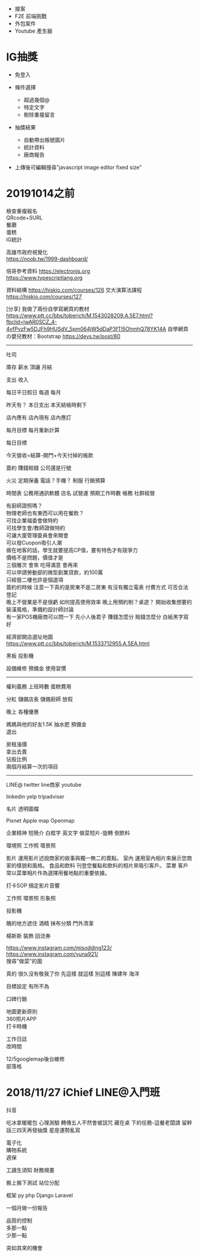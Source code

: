 - 接案
- F2E 前端挑戰
- 外包案件
- Youtube 產生器

# IG抽獎
- 免登入
- 條件選擇
    - 超過幾個@
    - 特定文字
    - 剔除重複留言
- 抽獎結果
    - 自動帶出帳號圖片
    - 統計資料
    - 廠商報告

- 上傳後可編輯搜尋"javascript image editor fixed size"

# 20191014之前
檢查重複報名  
QRcode+SURL  
餐廳  
蛋糕  
IG統計

高雄市政府視覺化  
https://noob.tw/1999-dashboard/  


倍哥參考資料
https://electronjs.org  
https://www.typescriptlang.org  

資料結構
https://hiskio.com/courses/126
交大演算法課程  
https://hiskio.com/courses/127

[分享] 我做了兩份自學寫網頁的教材
https://www.ptt.cc/bbs/toberich/M.1543028209.A.5E7.html?fbclid=IwAR0SCZ_4-4vfPvzFw5DJFh9HUSdV_5pm064jW5dDaP3fTl5OhmhQ78YK14A
自學網頁の嬰兒教材：Bootstrap
https://devs.tw/post/80

---
吐司

庫存
薪水
頂讓
月結

支出
收入

每日平日假日
每週
每月

昨天有？
本日支出
本天結帳時剩下

店內應有
店內現有
店內應訂

每月目標
每月重新計算


每日目標

今天營收=結算-開門+今天付掉的帳款

簽約
賺錢賠錢
公司還是行號

火災
定期保養
電話？手機？
制服
行銷預算

時間表
公務用通訊軟體
店名
試營運
預期工作時數
帳務
社群經營




有廚師證照嗎？  
物理老師也有東西可以用在餐飲？  
可找企業福委會做特約  
可找學生會/教師證做特約  
可讓大廈管理委員會來開會  
可以發Cuopon吸引人潮  
做在地客的話，學生就要提高CP值，要有特色才有競爭力  
價格不是問題，價值才是  
三個層次  會來 吃得滿意 會再來  
可以申請勞動部的微型創業貸款，約100萬  
只經營二樓也許是個選項  
簽約的時候 注意一下真的是房東不是二房東 有沒有獨立電表 付費方式 可否合法登記  
晚上不營業是不是很虧 如何提高使用效率 晚上用預約制？桌遊？
開始收集想要的裝潢風格，準備約設計師討論  
有一家POS機廠商可以問一下
先小人後君子 賺錢怎麼分 賠錢怎麼分 白紙黑字寫好

經濟部開店選址地圖  
https://www.ptt.cc/bbs/toberich/M.1533712955.A.5EA.html  


黑板
投影機

設備維修
預備金
使用習慣


---
權利義務
上班時數
蛋糕費用

分紅
儲備店長
儲備廚師
放假

晚上
各種優惠

媽媽與他的好友1.5K
抽水肥
預備金  
退出  
  
房租漲價  
拿出去賣   
佔股比例  
兩個月結算一次的項目   

---
LINE@
twitter
line商家
youtube

linkedin
yelp
tripadviser

名片
透明圖檔


Pixnet
Apple map
Openmap

企業精神
短簡介
白框字
英文字
做菜短片-旋轉 
倒飲料

環境照
工作照
環景照  

影片
運用影片述說商家的故事與獨一無二的賣點。
室內
運用室內相片來展示您商家的樣貌和風格。
食品和飲料
刊登您餐點和飲料的相片來吸引客戶。
菜單
客戶常以菜單相片作為選擇用餐地點的重要依據。

打卡SOP
搞定影片音響


工作照
環景照
形象照

投影機

醜的地方遮住
酒精
抹布分類
門外清潔


楊斯斯
裝飾
回流券
  
https://www.instagram.com/misodding123/  
https://www.instagram.com/yuna921/  
搜尋"做菜"的圖  

真的 很久沒有敬我了你
先這樣 就這樣 別這樣
陳建年 海洋

目標設定
有所不為

口碑行銷  

地圖更新原則  
360照片APP  
打卡時機  

工作日誌  
改時間

12/5googlemap後台維修  
部落格


# 2018/11/27 iChief LINE@入門班

抖音

吃冰拿暖暖包
心理測驗
轉傳五人不然會被詛咒
藏在桌 下的任務-這餐老闆請
留幹話三四天再發抽獎
星座運勢亂寫

電子化  
購物系統  
週保  

工讀生須知
財務規畫 

搬上搬下測試
站位分配


框架
py php
Django 
Laravel

一個月做一份報告

品質的控制  
多那一點  
少那一點  

突如其來的機會

